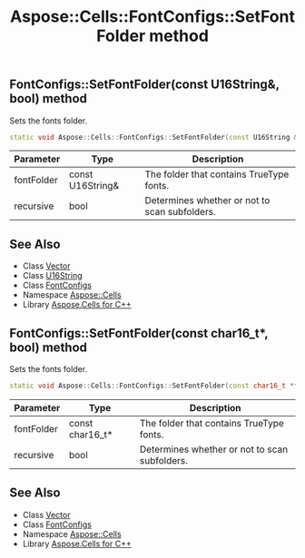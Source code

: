 ﻿---
title: Aspose::Cells::FontConfigs::SetFontFolder method
linktitle: SetFontFolder
second_title: Aspose.Cells for C++ API Reference
description: 'Aspose::Cells::FontConfigs::SetFontFolder method. Sets the fonts folder in C++.'
type: docs
weight: 1400
url: /cpp/aspose.cells/fontconfigs/setfontfolder/
---
## FontConfigs::SetFontFolder(const U16String\&, bool) method


Sets the fonts folder.

```cpp
static void Aspose::Cells::FontConfigs::SetFontFolder(const U16String &fontFolder, bool recursive)
```


| Parameter | Type | Description |
| --- | --- | --- |
| fontFolder | const U16String\& | The folder that contains TrueType fonts. |
| recursive | bool | Determines whether or not to scan subfolders. |

## See Also

* Class [Vector](../../vector/)
* Class [U16String](../../u16string/)
* Class [FontConfigs](../)
* Namespace [Aspose::Cells](../../)
* Library [Aspose.Cells for C++](../../../)
## FontConfigs::SetFontFolder(const char16_t*, bool) method


Sets the fonts folder.

```cpp
static void Aspose::Cells::FontConfigs::SetFontFolder(const char16_t *fontFolder, bool recursive)
```


| Parameter | Type | Description |
| --- | --- | --- |
| fontFolder | const char16_t* | The folder that contains TrueType fonts. |
| recursive | bool | Determines whether or not to scan subfolders. |

## See Also

* Class [Vector](../../vector/)
* Class [FontConfigs](../)
* Namespace [Aspose::Cells](../../)
* Library [Aspose.Cells for C++](../../../)
